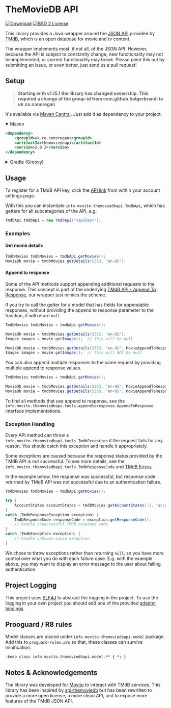 # TheMovieDB API
[![Download](https://img.shields.io/github/v/release/c-eg/themoviedbapi)](https://github.com/c-eg/themoviedbapi/releases)
[![BSD 2 License](http://img.shields.io/badge/license-BSD_2_Clause-green.svg)](https://opensource.org/licenses/BSD-2-Clause)

This library provides a Java-wrapper around the [JSON API](https://developer.themoviedb.org/docs/getting-started) provided by
[TMdB](https://www.themoviedb.org/), which is an open database for movie and tv content.

The wrapper implements most, if not all, of the JSON API. However, because the API is subject to constantly change, new functionality may 
not be implemented, or current functionality may break. Please point this out by submitting an issue, or even better, just send us a pull 
request!

## Setup
> **Starting with v1.15.1 the library has changed ownership. This required a change of the group-id from com.github.holgerbrandl to 
> uk.co.conoregan**

It's available via [Maven Central](https://central.sonatype.com/artifact/uk.co.conoregan/themoviedbapi). Just add it as dependency to your 
project.

<details open>
<summary>Maven</summary>

```xml
<dependency>
    <groupId>uk.co.conoregan</groupId>
    <artifactId>themoviedbapi</artifactId>
    <version>2.0.2</version>
</dependency>
```
</details>

<details>
<summary>Gradle (Groovy)</summary>

```groovy
dependencies {
    implementation 'uk.co.conoregan:themoviedbapi:2.0.2'
}
```
</details>

## Usage
To register for a TMdB API key, click the [API link](https://www.themoviedb.org/settings/api) from within your account settings page. 

With this you can instantiate `info.movito.themoviedbapi.TmdbApi`, which has getters for all subcategories of the API, e.g.
```java
TmdbApi tmdbApi = new TmdbApi("<apikey>");
```

### Examples
#### Get movie details
```java
TmdbMovies tmdbMovies = tmdbApi.getMovies();
MovieDb movie = tmdbMovies.getDetails(5353, "en-US");
```

#### Append to response
Some of the API methods support appending additional requests to the response. This concept is part of the underlying 
[TMdB API - Append To Response](https://developer.themoviedb.org/docs/append-to-response), our wrapper just mimics the scheme.

If you try to call the getter for a model that has fields for appendable responses, without providing the append to response parameter to 
the function, it will return  `null`.

```java
TmdbMovies tmdbMovies = tmdbApi.getMovies();

MovieDb movie = tmdbMovies.getDetails(5353, "en-US");
Images images = movie.getImages();  // this will be null

MovieDb movie = tmdbMovies.getDetails(5353, "en-US", MovieAppendToResponse.IMAGES);
Images images = movie.getImages();  // this will NOT be null
```

You can also append multiple responses to the same request by providing multiple append to response values.

```java
TmdbMovies tmdbMovies = tmdbApi.getMovies();

MovieDb movie = tmdbMovies.getDetails(5353, "en-US", MovieAppendToResponse.IMAGES, MovieAppendToResponse.VIDEOS);
MovieDb movie = tmdbMovies.getDetails(5353, "en-US", MovieAppendToResponse.values());
```

To find all methods that use append to response, see the `info.movito.themoviedbapi.tools.appendtoresponse.AppendToResponse` interface 
implementations.

### Exception Handling
Every API method can throw a `info.movito.themoviedbapi.tools.TmdbException` if the request fails for any reason. You should catch this 
exception and handle it appropriately.

Some exceptions are caused because the response status provided by the TMdB API is not successful. To see more details, see the 
`info.movito.themoviedbapi.tools.TmdbResponseCode` and [TMdB Errors](https://developer.themoviedb.org/docs/errors).

In the example below, the response was successful, but response code returned by TMdB API was not successful due to an authentication
failure. 

```java
TmdbMovies tmdbMovies = tmdbApi.getMovies();

try {
    AccountStates accountStates = tmdbMovies.getAccountStates(-1, "accountId", null);
}
catch (TmdbResponseException exception) {
    TmdbResponseCode responseCode = exception.getResponseCode();
    // handle unsuccessful TMdB response code
}
catch (TmdbException exception) {
    // handle unknown-cause exception
}
```

We chose to throw exceptions rather than returning `null`, so you have more control over what you do with each failure case. E.g. with the
example above, you may want to display an error message to the user about failing authentication.

## Project Logging

This project uses [SLF4J](http://www.slf4j.org) to abstract the logging in the project. To use the logging in your own
project you should add one of the provided [adapter bindings](http://www.slf4j.org/manual.html).

## Prooguard / R8 rules
Model classes are placed under `info.movito.themoviedbapi.model` package. Add this to `proguard-rules.pro` so that, these classes can 
survive minification.
```
-keep class info.movito.themoviedbapi.model.** { *; }
```

## Notes & Acknowledgements
The library was developed for [Movito](http://www.movito.info) to interact with TMdB services. This library has been inspired by [api-themoviedb](https://github.com/Omertron/api-themoviedb) but
has been rewritten to provide a more open license, a more clean API, and to expose more features of the TMdB JSON API.
